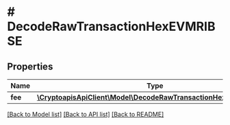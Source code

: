 # # DecodeRawTransactionHexEVMRIBSE

## Properties

Name | Type | Description | Notes
------------ | ------------- | ------------- | -------------
**fee** | [**\CryptoapisApiClient\Model\DecodeRawTransactionHexEVMRIBSEFee**](DecodeRawTransactionHexEVMRIBSEFee.md) |  | [optional]

[[Back to Model list]](../../README.md#models) [[Back to API list]](../../README.md#endpoints) [[Back to README]](../../README.md)
